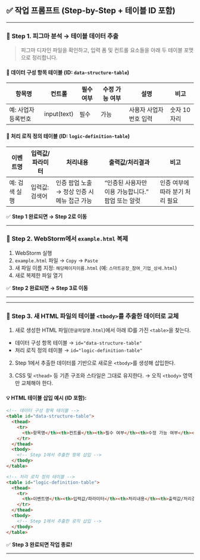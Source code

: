 

## ✅ 작업 프롬프트 (Step-by-Step + 테이블 ID 포함)

---

### 🔹 **Step 1. 피그마 분석 → 테이블 데이터 추출**

> 피그마 디자인 파일을 확인하고, 입력 폼 및 컨트롤 요소들을 아래 두 테이블 포맷으로 정리합니다.

#### 📌 데이터 구성 항목 테이블 (ID: `data-structure-table`)

| 항목명        | 컨트롤         | 필수 여부 | 수정 가능 여부 | 설명            | 비고      |
| ---------- | ----------- | ----- | -------- | ------------- | ------- |
| 예: 사업자등록번호 | input(text) | 필수    | 가능       | 사용자 사업자 번호 입력 | 숫자 10자리 |

#### 📌 처리 로직 정의 테이블 (ID: `logic-definition-table`)

| 이벤트명     | 입력값/파라미터 | 처리내용                        | 출력값/처리결과                      | 비고                 |
| -------- | -------- | --------------------------- | ----------------------------- | ------------------ |
| 예: 검색 실행 | 입력값: 검색어 | 인증 팝업 노출 → 정상 인증 시 메뉴 접근 가능 | “인증된 사용자만 이용 가능합니다.” 팝업 또는 알럿 | 인증 여부에 따라 분기 처리 필요 |

✅ **Step 1 완료되면 → Step 2로 이동**

---

### 🔹 **Step 2. WebStorm에서 `example.html` 복제**

1. WebStorm 실행
2. `example.html` 파일 → `Copy` → `Paste`
3. 새 파일 이름 지정: `해당페이지이름.html` (예: `스마트공장_참여_기업_상세.html`)
4. 새로 복제한 파일 열기

✅ **Step 2 완료되면 → Step 3로 이동**

---

---

### 🔹 **Step 3. 새 HTML 파일의 테이블 `<tbody>`를 추출한 데이터로 교체**

1. 새로 생성한 HTML 파일(`한글파일명.html`)에서 아래 ID를 가진 `<table>`을 찾는다.

* 데이터 구성 항목 테이블 → `id="data-structure-table"`
* 처리 로직 정의 테이블 → `id="logic-definition-table"`

2. Step 1에서 추출한 데이터를 기반으로 새로운 `<tbody>`를 생성해 삽입한다.

3. CSS 및 `<thead>` 등 기존 구조와 스타일은 그대로 유지한다.
   → 오직 `<tbody>` 영역만 교체해야 한다.

#### 💡 HTML 테이블 삽입 예시 (ID 포함):

```html
<!-- 데이터 구성 항목 테이블 -->
<table id="data-structure-table">
  <thead>
    <tr>
      <th>항목명</th><th>컨트롤</th><th>필수 여부</th><th>수정 가능 여부</th><th>설명</th><th>비고</th>
    </tr>
  </thead>
  <tbody>
    <!-- Step 1에서 추출한 항목 삽입 -->
  </tbody>
</table>

<!-- 처리 로직 정의 테이블 -->
<table id="logic-definition-table">
  <thead>
    <tr>
      <th>이벤트명</th><th>입력값/파라미터</th><th>처리내용</th><th>출력값/처리결과</th><th>비고</th>
    </tr>
  </thead>
  <tbody>
    <!-- Step 1에서 추출한 로직 삽입 -->
  </tbody>
</table>
```

✅ **Step 3 완료되면 작업 종료!**

---

